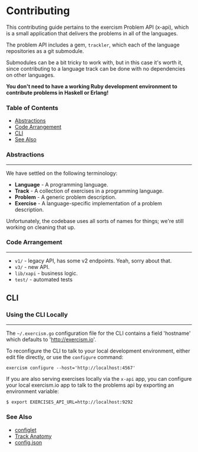 # Contributing

This contributing guide pertains to the exercism Problem API (x-api),
which is a small application that delivers the problems in all of the
languages.

The problem API includes a gem, `trackler`, which each of the language repositories
as a git submodule.

Submodules can be a bit tricky to work with, but in this case it's worth it,
since contributing to a language track can be done with no dependencies on
other languages.

**You don't need to have a working Ruby development environment to contribute
problems in Haskell or Erlang!**

### Table of Contents
* [Abstractions](#abstractions)
* [Code Arrangement](#code-arrangement)
* [CLI](#cli)
* [See Also](#see-also)


### Abstractions
---

We have settled on the following terminology:

* **Language** - A programming language.
* **Track** - A collection of exercises in a programming language.
* **Problem** - A generic problem description.
* **Exercise** - A language-specific implementation of a problem description.

Unfortunately, the codebase uses all sorts of names for things; we're still
working on cleaning that up.

### Code Arrangement
---

* `v1/` - legacy API, has some v2 endpoints. Yeah, sorry about that.
* `v3/` - new API.
* `lib/xapi` - business logic.
* `test/` - automated tests

## CLI
### Using the CLI Locally
---

The `~/.exercism.go` configuration file for the CLI contains a field
'hostname' which defaults to 'http://exercism.io'.

To reconfigure the CLI to talk to your local development environment, either
edit file directly, or use the `configure` command:

    exercism configure --host='http://localhost:4567'

If you are also serving exercises locally via the `x-api` app, you can configure
your local exercism.io app to talk to the problems api by exporting an environment
variable:

```bash
$ export EXERCISES_API_URL=http://localhost:9292
```

### See Also
* [configlet](#https://github.com/exercism/configlet)
* [Track Anatomy](https://github.com/exercism/x-common/blob/master/CONTRIBUTING.md#track-anatomy)
* [config.json](#https://github.com/exercism/problem-specifications/blob/master/CONTRIBUTING.md#track-configuration-file)
